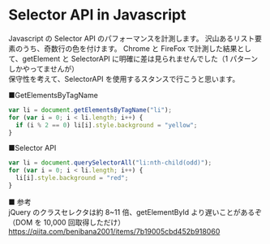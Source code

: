 # Selector API in Javascript

Javascript の Selector API のパフォーマンスを計測します。
沢山あるリスト要素のうち、奇数行の色を付けます。
Chrome と FireFox で計測した結果として、getElement と SelectorAPI に明確に差は見られませんでした（1 パターンしかやってませんが）  
保守性を考えて、SelectorAPI を使用するスタンスで行こうと思います。

■GetElementsByTagName

```js
var li = document.getElementsByTagName("li");
for (var i = 0; i < li.length; i++) {
  if (i % 2 == 0) li[i].style.background = "yellow";
}
```

■Selector API

```js
var li = document.querySelectorAll("li:nth-child(odd)");
for (var i = 0; i < li.length; i++) {
  li[i].style.background = "red";
}
```

■ 参考  
jQuery のクラスセレクタは約 8~11 倍、getElementById より遅いことがあるぞ （DOM を 10,000 回取得しただけ）
https://qiita.com/benibana2001/items/7b19005cbd452b918060
